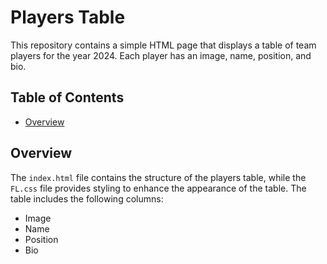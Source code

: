 # Players Table

This repository contains a simple HTML page that displays a table of team players for the year 2024. Each player has an image, name, position, and bio.

## Table of Contents

- [Overview](#overview)

## Overview

The `index.html` file contains the structure of the players table, while the `FL.css` file provides styling to enhance the appearance of the table. The table includes the following columns:
- Image
- Name
- Position
- Bio
